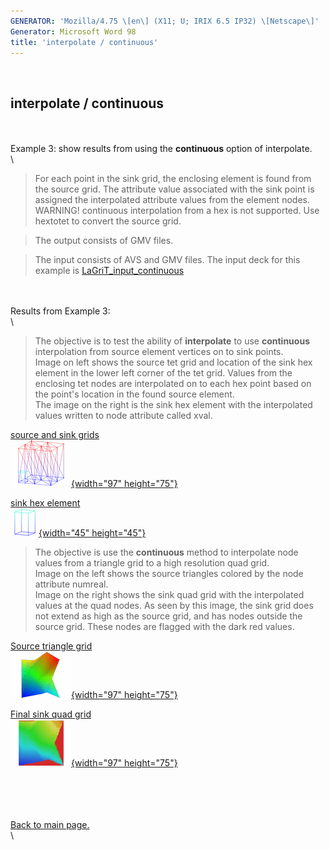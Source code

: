 ```yaml
---
GENERATOR: 'Mozilla/4.75 \[en\] (X11; U; IRIX 6.5 IP32) \[Netscape\]'
Generator: Microsoft Word 98
title: 'interpolate / continuous'
---
```


 

interpolate / continuous
------------------------

\
\
Example 3: show results from using the **continuous** option of
interpolate.\
\

> For each point in the sink grid, the enclosing element is found from
> the source grid. The attribute value associated with the sink point is
> assigned the interpolated attribute values from the element nodes.
> WARNING! continuous interpolation from a hex is not supported. Use
> hextotet to convert the source grid.

> The output consists of GMV files.

> The input consists of AVS and GMV files. The input deck for this
> example is [LaGriT\_input\_continuous](lagrit_input_continuous)

\
\
Results from Example 3:\
\

> The objective is to test the ability of **interpolate** to use
> **continuous** interpolation from source element vertices on to sink
> points.\
> Image on left shows the source tet grid and location of the sink hex
> element in the lower left corner of the tet grid. Values from the
> enclosing tet nodes are interpolated on to each hex point based on the
> point's location in the found source element.\
> The image on the right is the sink hex element with the interpolated
> values written to node attribute called xval.

[source and sink grids](../images/con01_src.gif)\
[![](../images/con01_src_TN.GIF){width="97"
height="75"}](../images/con01_src.gif)

[sink hex element](../images/con01_sink.gif)\
[![](../images/con01_sink_TN.GIF){width="45"
height="45"}](../images/con01_sink.gif)

> The objective is use the **continuous** method to interpolate node
> values from a triangle grid to a high resolution quad grid.\
> Image on the left shows the source triangles colored by the node
> attribute numreal.\
> Image on the right shows the sink quad grid with the interpolated
> values at the quad nodes. As seen by this image, the sink grid does
> not extend as high as the source grid, and has nodes outside the
> source grid. These nodes are flagged with the dark red values.

[Source triangle grid](../images/con02_src.gif)\
[![](../images/con02_src_TN.GIF){width="97"
height="75"}](../images/con02_src.gif)

[Final sink quad grid](../images/con02_sink.gif)\
[![](../images/con02_sink_TN.GIF){width="97"
height="75"}](../images/con02_sink.gif)

\
\
\
\
[Back to main page.](commands/main_interpolate.html#DEMOS)\
\
